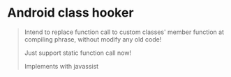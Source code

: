 # Android class hooker

> Intend to replace function call to custom classes' member function at compiling phrase, without modify any old code!
> 
> Just support static function call now!
> 
> Implements with javassist